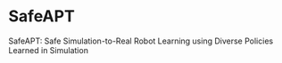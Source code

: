# SafeAPT
SafeAPT: Safe Simulation-to-Real Robot Learning using Diverse Policies Learned in Simulation
